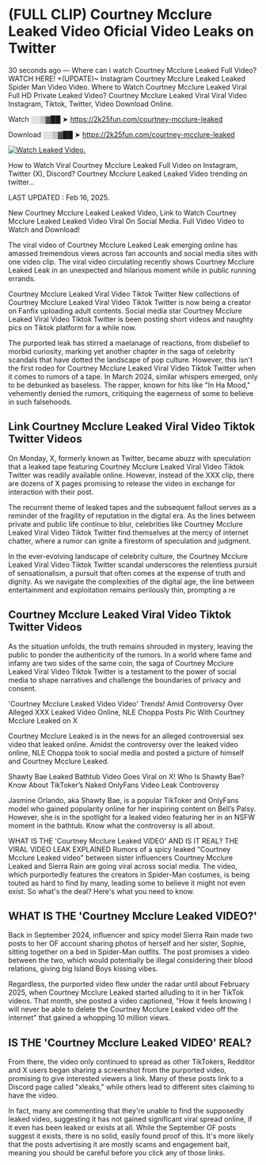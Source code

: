 # (FULL CLIP) Courtney Mcclure Leaked Video Oficial Video Leaks on Twitter

30 seconds ago — Where can i watch Courtney Mcclure Leaked Full Video? WATCH HERE! +(UPDATE)~ Instagram Courtney Mcclure Leaked Leaked Spider Man Video Video. Where to Watch Courtney Mcclure Leaked Viral Full HD Private Leaked Video? Courtney Mcclure Leaked Viral Viral Video Instagram, Tiktok, Twitter, Video Download Online.

Watch ░░▒▓██ ➤ https://2k25fun.com/courtney-mcclure-leaked

Download ░░▒▓██ ➤ https://2k25fun.com/courtney-mcclure-leaked

[![Watch Leaked Video.](https://miro.medium.com/v2/resize:fit:828/format:webp/1*cilzJN44JGOrTw9NJCrNHA.gif "Watch Leaked Video")](https://2k25fun.com/courtney-mcclure-leaked)

How to Watch Viral Courtney Mcclure Leaked Full Video on Instagram, Twitter (X), Discord? Courtney Mcclure Leaked Leaked Video trending on twitter...

LAST UPDATED : Feb 16, 2025.

New Courtney Mcclure Leaked Leaked Video, Link to Watch Courtney Mcclure Leaked Leaked Video Viral On Social Media. Full Video Video to Watch and Download!

The viral video of Courtney Mcclure Leaked Leak emerging online has amassed tremendous views across fan accounts and social media sites with one video clip. The viral video circulating recently shows Courtney Mcclure Leaked Leak in an unexpected and hilarious moment while in public running errands.

Courtney Mcclure Leaked Viral Video Tiktok Twitter New collections of Courtney Mcclure Leaked Viral Video Tiktok Twitter is now being a creator on Fanfix uploading adult contents. Social media star Courtney Mcclure Leaked Viral Video Tiktok Twitter is been posting short videos and naughty pics on Tiktok platform for a while now.

The purported leak has stirred a maelanage of reactions, from disbelief to morbid curiosity, marking yet another chapter in the saga of celebrity scandals that have dotted the landscape of pop culture. However, this isn't the first rodeo for Courtney Mcclure Leaked Viral Video Tiktok Twitter when it comes to rumors of a tape. In March 2024, similar whispers emerged, only to be debunked as baseless. The rapper, known for hits like "In Ha Mood," vehemently denied the rumors, critiquing the eagerness of some to believe in such falsehoods.

## Link Courtney Mcclure Leaked Viral Video Tiktok Twitter Videos

On Monday, X, formerly known as Twitter, became abuzz with speculation that a leaked tape featuring Courtney Mcclure Leaked Viral Video Tiktok Twitter was readily available online. However, instead of the XXX clip, there are dozens of X pages promising to release the video in exchange for interaction with their post.

The recurrent theme of leaked tapes and the subsequent fallout serves as a reminder of the fragility of reputation in the digital era. As the lines between private and public life continue to blur, celebrities like Courtney Mcclure Leaked Viral Video Tiktok Twitter find themselves at the mercy of internet chatter, where a rumor can ignite a firestorm of speculation and judgment.

In the ever-evolving landscape of celebrity culture, the Courtney Mcclure Leaked Viral Video Tiktok Twitter scandal underscores the relentless pursuit of sensationalism, a pursuit that often comes at the expense of truth and dignity. As we navigate the complexities of the digital age, the line between entertainment and exploitation remains perilously thin, prompting a re

##  Courtney Mcclure Leaked Viral Video Tiktok Twitter Videos

As the situation unfolds, the truth remains shrouded in mystery, leaving the public to ponder the authenticity of the rumors. In a world where fame and infamy are two sides of the same coin, the saga of Courtney Mcclure Leaked Viral Video Tiktok Twitter is a testament to the power of social media to shape narratives and challenge the boundaries of privacy and consent.

'Courtney Mcclure Leaked Video Video' Trends! Amid Controversy Over Alleged XXX Leaked Video Online, NLE Choppa Posts Pic With Courtney Mcclure Leaked on X

Courtney Mcclure Leaked is in the news for an alleged controversial sex video that leaked online. Amidst the controversy over the leaked video online, NLE Choppa took to social media and posted a picture of himself and Courtney Mcclure Leaked.

Shawty Bae Leaked Bathtub Video Goes Viral on X! Who Is Shawty Bae? Know About TikToker’s Naked OnlyFans Video Leak Controversy

Jasmine Orlando, aka Shawty Bae, is a popular TikToker and OnlyFans model who gained popularity online for her inspiring content on Bell’s Palsy. However, she is in the spotlight for a leaked video featuring her in an NSFW moment in the bathtub. Know what the controversy is all about.

WHAT IS THE 'Courtney Mcclure Leaked VIDEO' AND IS IT REAL? THE VIRAL VIDEO LEAK EXPLAINED Rumors of a spicy leaked "Courtney Mcclure Leaked video" between sister influencers Courtney Mcclure Leaked and Sierra Rain are going viral across social media. The video, which purportedly features the creators in Spider-Man costumes, is being touted as hard to find by many, leading some to believe it might not even exist. So what's the deal? Here's what you need to know.

## WHAT IS THE 'Courtney Mcclure Leaked VIDEO?'

Back in September 2024, influencer and spicy model Sierra Rain made two posts to her OF account sharing photos of herself and her sister, Sophie, sitting together on a bed in Spider-Man outfits. The post promises a video between the two, which would potentially be illegal considering their blood relations, giving big Island Boys kissing vibes.

Regardless, the purported video flew under the radar until about February 2025, when Courtney Mcclure Leaked started alluding to it in her TikTok videos. That month, she posted a video captioned, "How it feels knowing I will never be able to delete the Courtney Mcclure Leaked video off the internet" that gained a whopping 10 million views.

## IS THE 'Courtney Mcclure Leaked VIDEO' REAL?

From there, the video only continued to spread as other TikTokers, Redditor and X users began sharing a screenshot from the purported video, promising to give interested viewers a link. Many of these posts link to a Discord page called "xleaks," while others lead to different sites claiming to have the video.

In fact, many are commenting that they're unable to find the supposedly leaked video, suggesting it has not gained significant viral spread online, if it even has been leaked or exists at all. While the September OF posts suggest it exists, there is no solid, easily found proof of this. It's more likely that the posts advertising it are mostly scams and engagement bait, meaning you should be careful before you click any of those links.